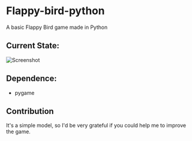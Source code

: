 # Flappy-bird-python
A basic Flappy Bird game made in Python


## Current State:
![Screenshot](https://github.com/LeonMarqs/Flappy-bird-python/blob/master/Screenshot_1.png)

## Dependence:
* pygame

## Contribution
It's a simple model, so I'd be very grateful if you could help me to improve the game.



